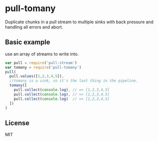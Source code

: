 # pull-tomany

Duplicate chunks in a pull stream to multiple sinks with back pressure and handling all errors and abort.

## Basic example

use an array of streams to write into.

``` js
var pull = require('pull-stream')
var tomany = require('pull-tomany')
pull(
  pull.values([1,2,3,4,5]),
  //tomany is a sink, so it's the last thing in the pipeline.
  tomany([
    pull.collect(console.log), // => [1,2,3,4,5]
    pull.collect(console.log), // => [1,2,3,4,5]
    pull.collect(console.log)  // => [1,2,3,4,5]
  ])
)
```


## License

MIT
